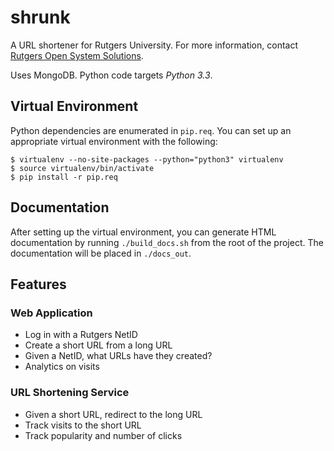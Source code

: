 shrunk
======
A URL shortener for Rutgers University. For more information, contact [Rutgers
Open System Solutions](https://oss.rutgers.edu).

Uses MongoDB. Python code targets _Python 3.3_.

Virtual Environment
-------------------
Python dependencies are enumerated in `pip.req`. You can set up an appropriate
virtual environment with the following:

    $ virtualenv --no-site-packages --python="python3" virtualenv
    $ source virtualenv/bin/activate
    $ pip install -r pip.req

Documentation
-------------
After setting up the virtual environment, you can generate HTML documentation
by running `./build_docs.sh` from the root of the project. The documentation will
be placed in `./docs_out`.

Features
--------
### Web Application
- Log in with a Rutgers NetID
- Create a short URL from a long URL
- Given a NetID, what URLs have they created?
- Analytics on visits

### URL Shortening Service
- Given a short URL, redirect to the long URL
- Track visits to the short URL
- Track popularity and number of clicks
